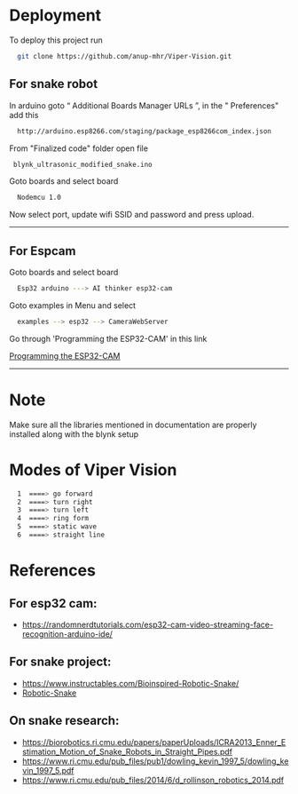 
# Deployment
To deploy this project run

```bash
  git clone https://github.com/anup-mhr/Viper-Vision.git
```
## For snake robot

In arduino goto “ Additional Boards Manager URLs ”, in the " Preferences" add this

```bash
  http://arduino.esp8266.com/staging/package_esp8266com_index.json
```
From "Finalized code" folder open file

```bash
 blynk_ultrasonic_modified_snake.ino
```

Goto boards and select board

```bash
  Nodemcu 1.0
```
Now select port, update wifi SSID and password and press upload.

---
## For Espcam
Goto boards and select board

```bash
  Esp32 arduino ---> AI thinker esp32-cam
```
Goto examples in Menu and select

```bash
  examples --> esp32 --> CameraWebServer
```
Go through 'Programming the ESP32-CAM' in this link


  [Programming the ESP32-CAM](https://lastminuteengineers.com/getting-started-with-esp32-cam/)

---
# Note

Make sure all the libraries mentioned in documentation are properly installed along with the blynk setup
# Modes of Viper Vision

```bash
  1  ====> go forward
  2  ====> turn right
  3  ====> turn left
  4  ====> ring form
  5  ====> static wave
  6  ====> straight line
```
# References

For esp32 cam:
----
- https://randomnerdtutorials.com/esp32-cam-video-streaming-face-recognition-arduino-ide/

For snake project:
----
- https://www.instructables.com/Bioinspired-Robotic-Snake/
- [Robotic-Snake](https://github.com/WillDonaldson/Robotic-Snake.git)

On snake research:
-----
- https://biorobotics.ri.cmu.edu/papers/paperUploads/ICRA2013_Enner_Estimation_Motion_of_Snake_Robots_in_Straight_Pipes.pdf
- https://www.ri.cmu.edu/pub_files/pub1/dowling_kevin_1997_5/dowling_kevin_1997_5.pdf
- https://www.ri.cmu.edu/pub_files/2014/6/d_rollinson_robotics_2014.pdf


